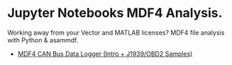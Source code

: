 # Jupyter Notebooks MDF4 Analysis.

Working away from your Vector and MATLAB licenses? MDF4 file analysis with Python & asammdf.

- [MDF4 CAN Bus Data Logger (Intro + J1939/OBD2 Samples)](https://www.csselectronics.com/screen/page/mdf4-measurement-data-format/language/en)

